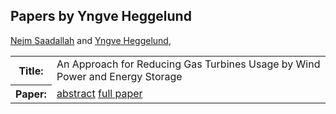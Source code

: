 ## Papers by Yngve Heggelund
<table><a href="/proceedings/authors/NejmSaadallah">Nejm Saadallah</a> and <a href="/proceedings/authors/YngveHeggelund">Yngve Heggelund</a>, </td>
</tr>
<tr><th>Title:</th>
<td>An Approach for Reducing Gas Turbines Usage by Wind Power and Energy Storage</td>
</tr>
<tr><th>Paper:</th>
<td><a href="/abstracts/abstract_8A_3">abstract</a> <a href="/proceedings/papers/Modelica2021session8A_paper3.pdf">full paper</a></td>
</tr>
</table>